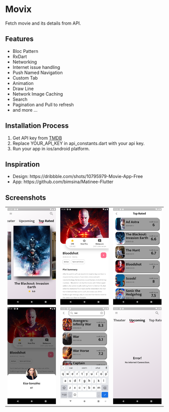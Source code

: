 # Movix
Fetch movie and its details from API.

## Features
<ul>
<li>Bloc Pattern</li>
<li>RxDart</li>
<li>Networking</li>
<li>Internet issue handling</li>
<li>Push Named Navigation</li>
<li>Custom Tab</li>
<li>Animation </li>
<li>Draw Line</li>
<li>Network Image Caching</li>
<li>Search</li>
<li>Pagination and Pull to refresh</li>
<li>and more ...</li>
</ul>

## Installation Process
<ol>
<li>Get API key from <a href ="https://www.themoviedb.org/">TMDB</a></li>
<li>Replace YOUR_API_KEY in api_constants.dart with your api key.</li>
<li>Run your app in ios/android platform.</li>
</ol>

## Inspiration
<ul>
<li>Design: https://dribbble.com/shots/10795979-Movie-App-Free</li>
<li>App: https://github.com/bimsina/Matinee-Flutter</li>
</ul>

## Screenshots
<table style={border:"none"}><tr>
<td><img src="https://github.com/poudelkiran/movix/blob/master/screenshots/homePage.png" alt="Home Page"/></td>
<td><img src="https://github.com/poudelkiran/movix/blob/master/screenshots/detailPage.png" alt="Detail Page"/></td>
<td><img src="https://github.com/poudelkiran/movix/blob/master/screenshots/movieList.png" alt="Movie List"/></td>

</tr>
<tr>
<td><img src="https://github.com/poudelkiran/movix/blob/master/screenshots/castPage.png" alt="Cast View"/></td>
<td><img src="https://github.com/poudelkiran/movix/blob/master/screenshots/searchPage.png" alt="Search Page"/></td>
<td><img src="https://github.com/poudelkiran/movix/blob/master/screenshots/noInternet.png" alt="No Internet"/></td>
</tr>

</table>
